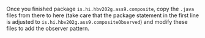 Once you finished package `is.hi.hbv202g.ass9.composite`, 
copy the `.java` files from there to here (take care that the package statement in the first line is adjusted to
`is.hi.hbv202g.ass9.compositeObserved`) and modify these files to add the observer pattern.

